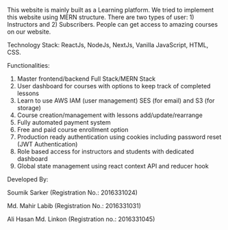 This website is mainly built as a Learning platform. We tried to implement this website using MERN structure. There are two types of user: 1) Instructors and 2) Subscribers. People can get access to amazing courses on our website.

Technology Stack: ReactJs, NodeJs, NextJs, Vanilla JavaScript, HTML, CSS.

Functionalities:
1. Master frontend/backend Full Stack/MERN Stack
2. User dashboard for courses with options to keep track of completed lessons
3. Learn to use AWS IAM (user management) SES (for email) and S3 (for storage)
4. Course creation/management with lessons add/update/rearrange
5. Fully automated payment system
6. Free and paid course enrollment option
7. Production ready authentication using cookies including password reset (JWT Authentication)
8. Role based access for instructors and students with dedicated dashboard
9. Global state management using react context API and reducer hook

Developed By:

Soumik Sarker
(Registration No.: 2016331024)

Md. Mahir Labib
(Registration No.: 2016331031)

Ali Hasan Md. Linkon
(Registration no.: 2016331045)
